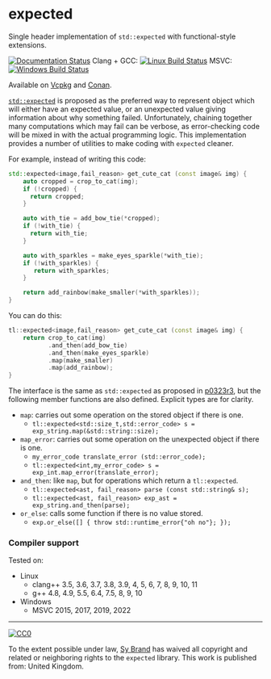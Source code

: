 # expected
Single header implementation of `std::expected` with functional-style extensions.

[![Documentation Status](https://readthedocs.org/projects/tl-docs/badge/?version=latest)](https://tl.tartanllama.xyz/en/latest/?badge=latest)
Clang + GCC: [![Linux Build Status](https://github.com/TartanLlama/expected/actions/workflows/cmake.yml/badge.svg)](https://github.com/TartanLlama/expected/actions/workflows/cmake.yml)
MSVC: [![Windows Build Status](https://ci.appveyor.com/api/projects/status/k5x00xa11y3s5wsg?svg=true)](https://ci.appveyor.com/project/TartanLlama/expected)

Available on [Vcpkg](https://github.com/microsoft/vcpkg/tree/master/ports/tl-expected) and [Conan](https://github.com/yipdw/conan-tl-expected).

[`std::expected`](http://www.open-std.org/jtc1/sc22/wg21/docs/papers/2017/p0323r3.pdf) is proposed as the preferred way to represent object which will either have an expected value, or an unexpected value giving information about why something failed. Unfortunately, chaining together many computations which may fail can be verbose, as error-checking code will be mixed in with the actual programming logic. This implementation provides a number of utilities to make coding with `expected` cleaner.

For example, instead of writing this code:

```cpp
std::expected<image,fail_reason> get_cute_cat (const image& img) {
    auto cropped = crop_to_cat(img);
    if (!cropped) {
      return cropped;
    }

    auto with_tie = add_bow_tie(*cropped);
    if (!with_tie) {
      return with_tie;
    }

    auto with_sparkles = make_eyes_sparkle(*with_tie);
    if (!with_sparkles) {
       return with_sparkles;
    }

    return add_rainbow(make_smaller(*with_sparkles));
}
```

You can do this:

```cpp
tl::expected<image,fail_reason> get_cute_cat (const image& img) {
    return crop_to_cat(img)
           .and_then(add_bow_tie)
           .and_then(make_eyes_sparkle)
           .map(make_smaller)
           .map(add_rainbow);
}
```

The interface is the same as `std::expected` as proposed in [p0323r3](http://www.open-std.org/jtc1/sc22/wg21/docs/papers/2017/p0323r3.pdf), but the following member functions are also defined. Explicit types are for clarity.

- `map`: carries out some operation on the stored object if there is one.
  * `tl::expected<std::size_t,std::error_code> s = exp_string.map(&std::string::size);`
- `map_error`: carries out some operation on the unexpected object if there is one.
  * `my_error_code translate_error (std::error_code);`
  * `tl::expected<int,my_error_code> s = exp_int.map_error(translate_error);`
- `and_then`: like `map`, but for operations which return a `tl::expected`.
  * `tl::expected<ast, fail_reason> parse (const std::string& s);`
  * `tl::expected<ast, fail_reason> exp_ast = exp_string.and_then(parse);`
- `or_else`: calls some function if there is no value stored.
  * `exp.or_else([] { throw std::runtime_error{"oh no"}; });`

### Compiler support

Tested on:

- Linux
  * clang++ 3.5, 3.6, 3.7, 3.8, 3.9, 4, 5, 6, 7, 8, 9, 10, 11
  * g++ 4.8, 4.9, 5.5, 6.4, 7.5, 8, 9, 10 
- Windows
  * MSVC 2015, 2017, 2019, 2022

----------

[![CC0](http://i.creativecommons.org/p/zero/1.0/88x31.png)]("http://creativecommons.org/publicdomain/zero/1.0/")

To the extent possible under law, [Sy Brand](https://twitter.com/TartanLlama) has waived all copyright and related or neighboring rights to the `expected` library. This work is published from: United Kingdom.
